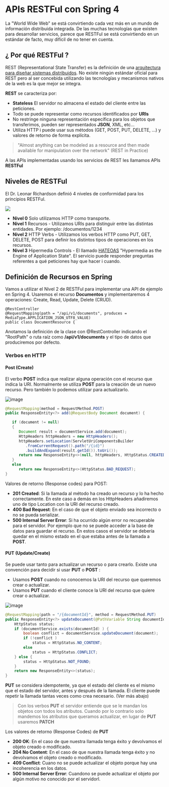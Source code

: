 # APIs RESTFul con Spring 4


La "World Wide Web" se está convirtiendo cada vez más en un mundo de información distribuida integrada. De las muchas tecnologías que existen para desarrollar servicios, parece que RESTFul se está convirtiendo en un estándar de facto, muy difícil de no tener en cuenta.

## ¿ Por qué RESTFul ?

REST (Representational State Transfer) es la definición de una [arquitectura para diseñar sistemas distribuidos](http://www.ics.uci.edu/~fielding/pubs/dissertation/top.htm). 
No existe ningún estándar oficial para REST pero al ser concebida utilizando las tecnologías y mecanismos nativos de la web es la que mejor se integra.

**REST** se caracteriza por: 

* **Stateless** El servidor no almacena el estado del cliente entre las peticiones.
* Todo se puede representar como recursos identificados por **URIs**
* No restringe ninguna representación específica para los objetos que transferimos, pueden ser representados **JSON**, XML, etc...
* Utiliza HTTP i puede usar sus métodos (GET, POST, PUT, DELETE, ...) y valores de retorno de forma explícita.

> "Almost anything can be modeled as a resource and then made available for manipulation over the network" (REST in Practice)

A las APIs implementadas usando los servicios de REST les llamamos APIs **RESTFul**

## Niveles de RESTFul

El Dr. Leonar Richardson definió 4 niveles de conformidad para los principios RESTFul.

![](http://martinfowler.com/articles/images/richardsonMaturityModel/overview.png)

* **Nivel 0** Solo utilizamos HTTP como transporte. 
* **Nivel 1** Recursos - Utilizamos URIs para distinguir entre las distintas entidades. Por ejemplo: /documentos/1234
* **Nivel 2** HTTP Verbs - Utilizamos los verbos HTTP como PUT, GET, DELETE, POST para definir los distintos tipos de operaciones en los recursos.
* **Nivel 3** Hipermedia Controls - El llamado [HATEOAS](https://en.wikipedia.org/wiki/HATEOAS) "Hypermedia as the Engine of Application State". El servicio puede responder preguntas referentes a qué peticiones hay que hacer i cuando.

## Definición de Recursos en Spring 
Vamos a utilizar el Nivel 2 de RESTFul para implementar una API de ejemplo en Spring 4. Usaremos el recurso **Documentos** y implementaremos 4 operaciones: Create, Read, Update, Delete (CRUD).

```
@RestController
@RequestMapping(path = "/api/v1/documents", produces = MediaType.APPLICATION_JSON_UTF8_VALUE)
public class DocumentResource {
```

Anotamos la definición de la clase con @RestController indicando el "RootPath" o ruta raíz como **/api/v1/documents** y el tipo de datos que produciremos por defecto.

### Verbos en HTTP

#### Post (Create)

El verbo **POST** indica que realizar alguna operación con el recurso que indica la URI. Normalmente se utiliza **POST** para la creación de un nuevo recurso. Pero también lo podemos utilizar para actualizarlo.

![image](https://cloud.githubusercontent.com/assets/4984031/19948076/2b1b2146-a14b-11e6-90d9-a9bc5e93ce5f.png)


```java
@RequestMapping(method = RequestMethod.POST)
public ResponseEntity<?> add(@RequestBody Document document) {

   if (document != null)
   {
      Document result = documentService.add(document);
      HttpHeaders httpHeaders = new HttpHeaders();
      httpHeaders.setLocation(ServletUriComponentsBuilder
         .fromCurrentRequest().path("/{id}")
         .buildAndExpand(result.getId()).toUri());
      return new ResponseEntity<>(null, httpHeaders, HttpStatus.CREATED);
   }
   else
      return new ResponseEntity<>(HttpStatus.BAD_REQUEST);
}
```

Valores de retorno (Response codes) para POST: 

* **201 Created**: Si la llamada al método ha creado un recurso y lo ha hecho correctamente. En este caso a demás en los HttpHeaders añadiremos uno de tipo Location con la URI del recurso creado.
* **400 Bad Request**: En el caso de que el objeto enviado sea incorrecto o no se pueda serializar.
* **500 Internal Server Error**: Si ha ocurrido algún error no recuperable para el servidor. Por ejemplo que no se puede acceder a la base de datos para guardar el recurso. En estos casos el servidor se debería quedar en el mismo estado en el que estaba antes de la llamada a **POST**.

#### PUT (Update/Create)

Se puede usar tanto para actualizar un recurso o para crearlo. Existe una convención para decidir si usar  **PUT** o **POST** : 

* Usamos **POST** cuando no conocemos la URI del recurso que queremos crear o actualizar.
* Usamos **PUT** cuando el cliente conoce la URI del recurso que quiere crear o actualizar.

![image](https://cloud.githubusercontent.com/assets/4984031/19949874/840cb9f0-a154-11e6-8a62-c4e99526524a.png)

```java
@RequestMapping(path = "/{documentId}", method = RequestMethod.PUT)
public ResponseEntity<?> updateDocument(@PathVariable String documentId, @RequestBody Document document) {
    HttpStatus status;
    if (documentService.exists(documentId) ) {
        boolean conflict = documentService.updateDocument(document);
        if (!conflict )
            status = HttpStatus.NO_CONTENT;
        else 
            status = HttpStatus.CONFLICT;
    } else {
        status = HttpStatus.NOT_FOUND;
    }
    return new ResponseEntity<>(status);
}
```

**PUT** se considera idempotente, ya que el estado del cliente es el mismo que el estado del servidor, antes y después de la llamada. El cliente puede repetir la llamada tantas veces como crea necesario. (Ver más abajo)

> Con los verbos **PUT** el servidor entiende que se le mandan los objetos con todos los atributos. Cuando por lo contrario solo mandemos los atributos que queramos actualizar, en lugar de **PUT** usaremos **PATCH**

Los valores de retorno (Response Codes) de **PUT** 

* **200 OK**: En el caso de que nuestra llamada tenga éxito y devolvamos el objeto creado o modificado.
* **204 No Content**: En el caso de que nuestra llamada tenga éxito y no devolvamos el objeto creado o modificado.
* **409 Conflict**: Cuano no se puede actualizar el objeto porque hay una incoherencia en los datos.
* **500 Internal Server Error**: Cuandono se puede actualizar el objeto por algún motivo no conocido por el servidorl.

 

